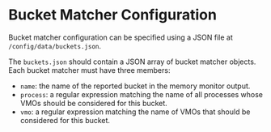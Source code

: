 Bucket Matcher Configuration
==========================

Bucket matcher configuration can be specified using a JSON file at
`/config/data/buckets.json`.

The `buckets.json` should contain a JSON array of bucket matcher objects.
Each bucket matcher must have three members:
* `name`: the name of the reported bucket in the memory monitor output.
* `process`: a regular expression matching the name of all processes whose VMOs
should be considered for this bucket.
* `vmo`: a regular expression matching the name of VMOs that should be
considered for this bucket.
